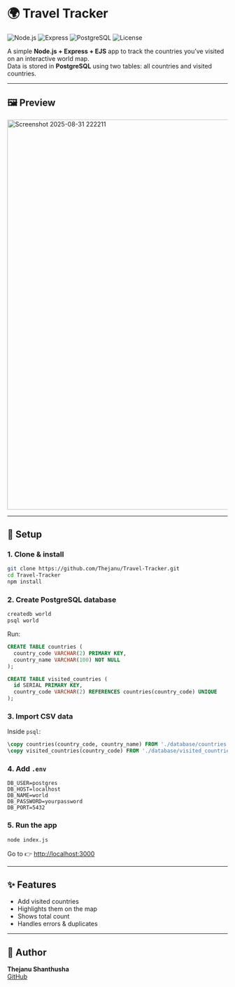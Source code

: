# 🌍 Travel Tracker

![Node.js](https://img.shields.io/badge/Node.js-18.x-green?logo=node.js)
![Express](https://img.shields.io/badge/Express.js-4.x-lightgrey?logo=express)
![PostgreSQL](https://img.shields.io/badge/PostgreSQL-15-blue?logo=postgresql)
![License](https://img.shields.io/badge/License-MIT-yellow)

A simple **Node.js + Express + EJS** app to track the countries you’ve visited on an interactive world map.  
Data is stored in **PostgreSQL** using two tables: all countries and visited countries.

---

## 🖼️ Preview
<img width="1879" height="893" alt="Screenshot 2025-08-31 222211" src="https://github.com/user-attachments/assets/1bca43e2-56d0-47b5-9855-8401dbe0a2b0" />

---

## 🚀 Setup

### 1. Clone & install
```bash
git clone https://github.com/Thejanu/Travel-Tracker.git
cd Travel-Tracker
npm install
```

### 2. Create PostgreSQL database
```bash
createdb world
psql world
```

Run:
```sql
CREATE TABLE countries (
  country_code VARCHAR(2) PRIMARY KEY,
  country_name VARCHAR(100) NOT NULL
);

CREATE TABLE visited_countries (
  id SERIAL PRIMARY KEY,
  country_code VARCHAR(2) REFERENCES countries(country_code) UNIQUE
);
```

### 3. Import CSV data
Inside `psql`:
```sql
\copy countries(country_code, country_name) FROM './database/countries.csv' DELIMITER ',' CSV HEADER;
\copy visited_countries(country_code) FROM './database/visited_countries.csv' DELIMITER ',' CSV HEADER;
```

### 4. Add `.env`
```env
DB_USER=postgres
DB_HOST=localhost
DB_NAME=world
DB_PASSWORD=yourpassword
DB_PORT=5432
```

### 5. Run the app
```bash
node index.js
```

Go to 👉 [http://localhost:3000](http://localhost:3000)

---

## ✨ Features
- Add visited countries
- Highlights them on the map
- Shows total count
- Handles errors & duplicates

---

## 🧑 Author
**Thejanu Shanthusha**  
[GitHub](https://github.com/Thejanu)
